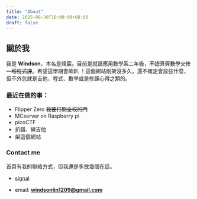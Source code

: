 ```yaml
---
title: "About"
date: 2025-08-30T10:00:00+08:00
draft: false
---
```


## 關於我

我是 **Windson**，本名是煒宸。目前是就讀應用數學系二年級，~~不認真算數學又修一堆程式課~~。希望這學期會歐趴 ！這個網站剛架沒多久，還不確定會放些什麼，但不外忽就是吉他、程式、數學或是修課心得之類的。</br>


### 最近在做的事：  
- Flipper Zero  ~~我要打開全校的門~~
- MCserver on Raspberry pi
- picoCTF
- 扒譜、練吉他
- 架這個網站
 
### Contact me
首頁有我的聯絡方式，但我還是多放幾個在這。
- [signal](https:signalme#euD5RNM8hXXllyXDyjR5QZuFFLc3mTv1cvwVKjpfFnwFVMvHI-XXpGAp0JuUO-zsrf)


- email: **windsonlin1209@gmail.com**


